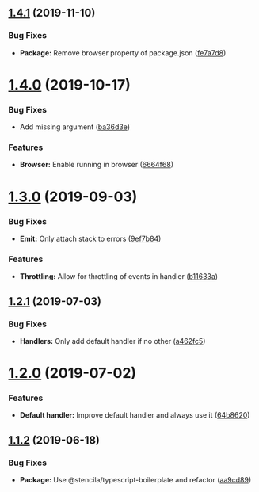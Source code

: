 ## [1.4.1](https://github.com/stencila/logga/compare/v1.4.0...v1.4.1) (2019-11-10)


### Bug Fixes

* **Package:** Remove browser property of package.json ([fe7a7d8](https://github.com/stencila/logga/commit/fe7a7d8))

# [1.4.0](https://github.com/stencila/logga/compare/v1.3.0...v1.4.0) (2019-10-17)


### Bug Fixes

* Add missing argument ([ba36d3e](https://github.com/stencila/logga/commit/ba36d3e))


### Features

* **Browser:** Enable running in browser ([6664f68](https://github.com/stencila/logga/commit/6664f68))

# [1.3.0](https://github.com/stencila/logga/compare/v1.2.1...v1.3.0) (2019-09-03)


### Bug Fixes

* **Emit:** Only attach stack to errors ([9ef7b84](https://github.com/stencila/logga/commit/9ef7b84))


### Features

* **Throttling:** Allow for throttling of events in handler ([b11633a](https://github.com/stencila/logga/commit/b11633a))

## [1.2.1](https://github.com/stencila/logga/compare/v1.2.0...v1.2.1) (2019-07-03)


### Bug Fixes

* **Handlers:** Only add default handler if no other ([a462fc5](https://github.com/stencila/logga/commit/a462fc5))

# [1.2.0](https://github.com/stencila/logga/compare/v1.1.2...v1.2.0) (2019-07-02)


### Features

* **Default handler:** Improve default handler and always use it ([64b8620](https://github.com/stencila/logga/commit/64b8620))

## [1.1.2](https://github.com/stencila/logga/compare/v1.1.1...v1.1.2) (2019-06-18)


### Bug Fixes

* **Package:** Use @stencila/typescript-boilerplate and refactor ([aa9cd89](https://github.com/stencila/logga/commit/aa9cd89))
